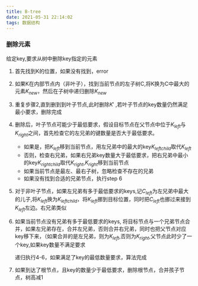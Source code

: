 ```yaml
---
title: B-tree
date: 2021-05-31 22:14:02
tags: 数据结构
---
```


### 删除元素

给定key,要求从树中删除key指定的元素

1. 首先找到K的位置，如果没有找到，error

2. 如果K在内部节点内（非叶子），找到当前节点的左子树C,将K换为C中最大的元素$K_{new}$，然后在子树中递归删除$K_{new}$

3. 重复步骤2,直到删到到叶子节点,此时删除$K'$ ,若叶子节点的key数量仍然满足最小要求，删除完成

4. 删除后，叶子节点可能少于最低要求，假设目标节点在父节点中位于$K_{left}$与$K_{right}$之间，首先检查它的左兄弟的键数量是否大于最低要求。

   * 如果是，把$K_{left}$移到当前节点，用左兄弟中的最大的key$K_{leftchild}$取代$K_{left}$
   * 否则，检查右兄弟，如果右兄弟key数量大于最低要求，把右兄弟中最小的key$K_{rightchild}$取代$K_{right}$,$K_{right}$移到当前节点
   * 如果当前节点是最左、最右子树，忽略检查不存在的兄弟
   * 如果没有找到合适的兄弟节点，执行step 6

5.  对于非叶子节点，如果左兄弟有多于最低要求的keys,记$C_{left}$为左兄弟中最大的儿子,将$K_{left}$换为$K_{leftchild}$，将$K_{left}$挪到目标位置，同时把$C_{left}$也挪过来接到$K_{left}$左边。右兄弟类似

6. 如果当前节点没有兄弟有多于最低要求的keys, 将目标节点与一个兄弟节点合并，如果左兄弟存在，合并左兄弟，否则合并右兄弟，同时也把父节点对应key移下来，（如果合并的是左兄弟，则为$K_{left}$,否则为$K_{right}$,父节点此时少了一个key,如果key数量不满足要求

   递归执行4-6，如果满足了key的最低数量要求，算法完成

7. 如果到达了根节点，且key的数量少于最低要求，删除根节点，合并孩子节点，树高减1
